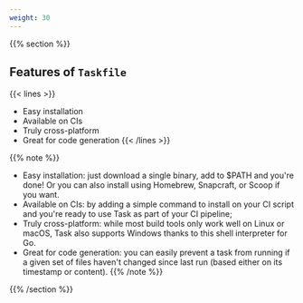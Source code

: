```yaml
---
weight: 30
---
```

{{% section %}}
## Features of `Taskfile`

{{< lines >}}
- Easy installation
- Available on CIs
- Truly cross-platform
- Great for code generation
{{< /lines >}}

{{% note %}}
- Easy installation: just download a single binary, add to $PATH and you're done! Or you can also install using Homebrew, Snapcraft, or Scoop if you want.
- Available on CIs: by adding a simple command to install on your CI script and you're ready to use Task as part of your CI pipeline;
- Truly cross-platform: while most build tools only work well on Linux or macOS, Task also supports Windows thanks to this shell interpreter for Go.
- Great for code generation: you can easily prevent a task from running if a given set of files haven't changed since last run (based either on its timestamp or content).
{{% /note %}}

{{% /section %}}
